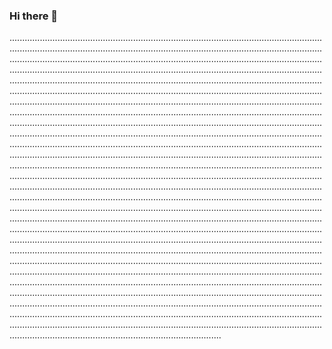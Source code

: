 ### Hi there 👋

....................................................................................................................................................................................................................................................................................................................................................................................................................................................................................................................................................................................................................................................................................................................................................................................................................................................................................................................................................................................................................................................................................................................................................................................................................................................................................................................................................................................................................................................................................................................................................................................................................................................................................................................................................................................................................................................................................................................................................................................................................................................................................................................................................................................................................................................................................................................................................................................................................................................................................................................................................................................................................................................................................................................................................................................................................................................................................................................................................................................................................................................................................................................................................................................................................................................................................................................................................................................................................................................................................................................................................................................................................................................................................................
